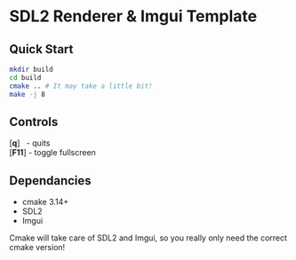 # SDL2 Renderer & Imgui Template

## Quick Start
```bash
mkdir build
cd build
cmake .. # It may take a little bit!
make -j 8
```

## Controls

[**q**]&nbsp;&nbsp;&nbsp;- quits<br>
[**F11**]&nbsp;- toggle fullscreen


## Dependancies
- cmake 3.14+
- SDL2
- Imgui

Cmake will take care of SDL2 and Imgui, so you really only need the correct cmake version! 
